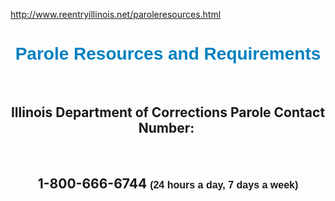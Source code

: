 http://www.reentryillinois.net/paroleresources.html
<H1 style="TEXT-ALIGN: center"><SPAN style="COLOR: rgb(0,128,192); TEXT-ALIGN: center"><SPAN style="FONT-FAMILY: Arial,Helvetica,sans-serif">Parole Resources and Requirements</SPAN></SPAN></H1>
<P></P>
<P>&nbsp;<BR></P>
<H2 style="TEXT-ALIGN: center"><SPAN>Illinois Department of Corrections Parole Contact Number:&nbsp; </SPAN></H2>
<P></P>
<P>&nbsp; <BR></P>
<P></P>
<H2 style="TEXT-ALIGN: center"><SPAN>1-800-666-6744 </SPAN><SPAN style="FONT-SIZE: 16px; FONT-FAMILY: Arial"><SPAN style="FONT-FAMILY: Arial">(24 hours a day, 7 days a week)</SPAN></SPAN><BR></H2>
<P></P>
<P>&nbsp;</P>
<P></P>
<P>&nbsp;</P>
<P></P>
<P><BR><BR></P>
<DIV class=clr></DIV>
